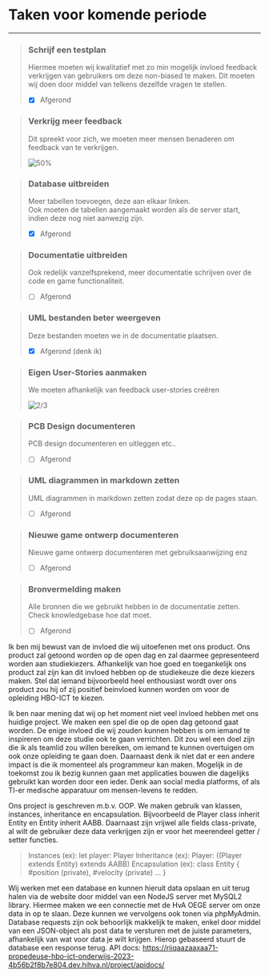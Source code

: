# Taken voor komende periode

---

> ### Schrijf een testplan 
> 
> Hiermee moeten wij kwalitatief met zo min mogelijk invloed feedback verkrijgen van gebruikers 
> om deze non-biased te maken. Dit moeten wij doen door middel van telkens
> dezelfde vragen te stellen.
> - [x] Afgerond

> ### Verkrijg meer feedback 
> 
> Dit spreekt voor zich, we moeten meer mensen benaderen om feedback
> van te verkrijgen.
> 
> ![50%](https://progress-bar.dev/50)

> ### Database uitbreiden 
> 
> Meer tabellen toevoegen, deze aan elkaar linken. <br>
> Ook moeten de tabellen aangemaakt worden als de server start, indien
> deze nog niet aanwezig zijn.
> - [X] Afgerond

> ### Documentatie uitbreiden 
> 
> Ook redelijk vanzelfsprekend, meer documentatie schrijven over de
> code en game functionaliteit.
> - [ ] Afgerond

> ### UML bestanden beter weergeven 
> 
> Deze bestanden moeten we in de documentatie plaatsen.
> - [X] Afgerond (denk ik)

> ### Eigen User-Stories aanmaken 
> 
> We moeten afhankelijk van feedback user-stories creëren
> 
> ![2/3](https://progress-bar.dev/33)

> ### PCB Design documenteren
>
> PCB design documenteren en uitleggen etc..
> - [ ] Afgerond

> ### UML diagrammen in markdown zetten
>
> UML diagrammen in markdown zetten zodat deze op de pages staan.
> - [ ] Afgerond

> ### Nieuwe game ontwerp documenteren
>
> Nieuwe game ontwerp documenteren met gebruiksaanwijzing enz
> - [ ] Afgerond

> ### Bronvermelding maken
>
> Alle bronnen die we gebruikt hebben in de documentatie zetten. Check knowledgebase hoe dat moet.
> - [ ] Afgerond

Ik ben mij bewust van de invloed die wij uitoefenen met ons product. Ons product zal getoond worden op de open dag en zal daarmee gepresenteerd worden aan studiekiezers. Afhankelijk van hoe goed en toegankelijk ons product zal zijn kan dit invloed hebben op de studiekeuze die deze kiezers maken. Stel dat iemand bijvoorbeeld heel enthousiast wordt over ons product zou hij of zij positief beinvloed kunnen worden om voor de opleiding HBO-ICT te kiezen.

Ik ben naar mening dat wij op het moment niet veel invloed hebben met ons huidige project. We maken een spel die op de open dag getoond gaat worden. De enige invloed die wij zouden kunnen hebben is om iemand te inspireren om deze studie ook te gaan verrichten. Dit zou wel een doel zijn die ik als teamlid zou willen bereiken, om iemand te kunnen overtuigen om ook onze opleiding te gaan doen. Daarnaast denk ik niet dat er een andere impact is die ik momenteel als programmeur kan maken. Mogelijk in de toekomst zou ik bezig kunnen gaan met applicaties bouwen die dagelijks gebruikt kan worden door een ieder. Denk aan social media platforms, of als TI-er medische apparatuur om mensen-levens te redden.


Ons project is geschreven m.b.v. OOP. We maken gebruik van klassen, instances, inheritance en encapsulation. Bijvoorbeeld de Player class inherit Entity en Entity inherit AABB. Daarnaast zijn vrijwel alle fields class-private, al wilt de gebruiker deze data verkrijgen zijn er voor het meerendeel getter / setter functies.
> Instances (ex): let player: Player
> Inheritance (ex): Player: ((Player extends Entity) extends AABB)
> Encapsulation (ex): class Entity { #position (private), #velocity (private) ... }


Wij werken met een database en kunnen hieruit data opslaan en uit terug halen via de website door middel van een NodeJS server met MySQL2 library. Hiermee maken we een connectie met de HvA OEGE server om onze data in op te slaan. Deze kunnen we vervolgens ook tonen via phpMyAdmin. Database requests zijn ook behoorlijk makkelijk te maken, enkel door middel van een JSON-object als post data te versturen met de juiste parameters, afhankelijk van wat voor data je wilt krijgen. Hierop gebaseerd stuurt de database een response terug. API docs: https://riiqaazaaxaa71-propedeuse-hbo-ict-onderwijs-2023-4b56b2f8b7e804.dev.hihva.nl/project/apidocs/
